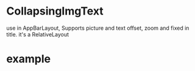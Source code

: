 # CollapsingImgText
use in AppBarLayout, Supports picture and text offset, zoom and fixed in title. it's a RelativeLayout

# example
